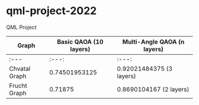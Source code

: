 # qml-project-2022
QML Project

|Graph|Basic QAOA (10 layers)|Multi-Angle QAOA (n layers)|
|------|------|------|
|:---  |:---: |:---: |
|Chvatal Graph|0.74501953125|0.92021484375 (3 layers)|
|Frucht Graph|0.71875|0.8690104167 (2 layers)|
